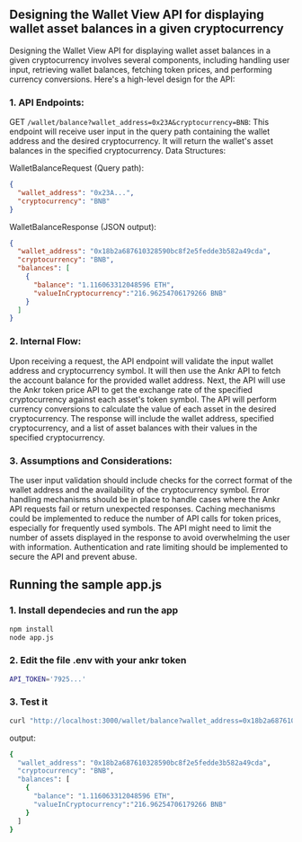 ## Designing the Wallet View API for displaying wallet asset balances in a given cryptocurrency


Designing the Wallet View API for displaying wallet asset balances in a given cryptocurrency involves several components, including handling user input, retrieving wallet balances, fetching token prices, and performing currency conversions. Here's a high-level design for the API:

### 1. API Endpoints:

GET `/wallet/balance?wallet_address=0x23A&cryptocurrency=BNB`: This endpoint will receive user input in the query path containing the wallet address and the desired cryptocurrency. It will return the wallet's asset balances in the specified cryptocurrency.
Data Structures:

WalletBalanceRequest (Query path):

```json
{
  "wallet_address": "0x23A...",
  "cryptocurrency": "BNB"
}
```

WalletBalanceResponse (JSON output):

```json
{
  "wallet_address": "0x18b2a687610328590bc8f2e5fedde3b582a49cda",
  "cryptocurrency": "BNB",
  "balances": [
    {
      "balance": "1.116063312048596 ETH",
      "valueInCryptocurrency":"216.96254706179266 BNB"
    }
  ]
}
```

### 2. Internal Flow:

Upon receiving a request, the API endpoint will validate the input wallet address and cryptocurrency symbol.
It will then use the Ankr API to fetch the account balance for the provided wallet address.
Next, the API will use the Ankr token price API to get the exchange rate of the specified cryptocurrency against each asset's token symbol.
The API will perform currency conversions to calculate the value of each asset in the desired cryptocurrency.
The response will include the wallet address, specified cryptocurrency, and a list of asset balances with their values in the specified cryptocurrency.

### 3. Assumptions and Considerations:

The user input validation should include checks for the correct format of the wallet address and the availability of the cryptocurrency symbol.
Error handling mechanisms should be in place to handle cases where the Ankr API requests fail or return unexpected responses.
Caching mechanisms could be implemented to reduce the number of API calls for token prices, especially for frequently used symbols.
The API might need to limit the number of assets displayed in the response to avoid overwhelming the user with information.
Authentication and rate limiting should be implemented to secure the API and prevent abuse.

## Running the sample app.js

### 1. Install dependecies and run the app
```bash
npm install
node app.js
```
### 2. Edit the file .env with your ankr token
```bash
API_TOKEN='7925...'
```

### 3. Test it
```bash
curl "http://localhost:3000/wallet/balance?wallet_address=0x18b2a687610328590bc8f2e5fedde3b582a49cda&cryptocurrency=BNB"
```

output:
```bash
{
  "wallet_address": "0x18b2a687610328590bc8f2e5fedde3b582a49cda",
  "cryptocurrency": "BNB",
  "balances": [
    {
      "balance": "1.116063312048596 ETH",
      "valueInCryptocurrency":"216.96254706179266 BNB"
    }
  ]
}
```


